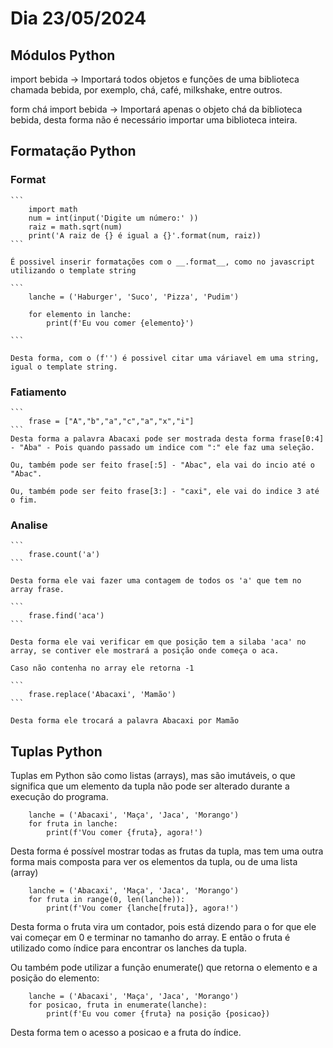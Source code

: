 # Dia 23/05/2024

## Módulos Python

import bebida -> Importará todos objetos e funções de uma biblioteca chamada bebida, por exemplo, chá, café, milkshake, entre outros.

form chá import bebida -> Importará apenas o objeto chá da biblioteca bebida, desta forma não é necessário importar uma biblioteca inteira.

## Formatação Python

### Format

    ```
        import math
        num = int(input('Digite um número:' ))
        raiz = math.sqrt(num)
        print('A raiz de {} é igual a {}'.format(num, raiz))
    ```

    É possivel inserir formatações com o __.format__, como no javascript utilizando o template string

    ```
        lanche = ('Haburger', 'Suco', 'Pizza', 'Pudim')

        for elemento in lanche:
            print(f'Eu vou comer {elemento}')
    
    ```

    Desta forma, com o (f'') é possivel citar uma váriavel em uma string, igual o template string.

### Fatiamento

    ```
        frase = ["A","b","a","c","a","x","i"]
    ```
    Desta forma a palavra Abacaxi pode ser mostrada desta forma frase[0:4] - "Aba" - Pois quando passado um indice com ":" ele faz uma seleção.

    Ou, também pode ser feito frase[:5] - "Abac", ela vai do incio até o "Abac".

    Ou, também pode ser feito frase[3:] - "caxi", ele vai do indice 3 até o fim.

### Analise 

    ```
        frase.count('a')
    ```
    
    Desta forma ele vai fazer uma contagem de todos os 'a' que tem no array frase.

    ```
        frase.find('aca')
    ```

    Desta forma ele vai verificar em que posição tem a silaba 'aca' no array, se contiver ele mostrará a posição onde começa o aca.

    Caso não contenha no array ele retorna -1

    ```
        frase.replace('Abacaxi', 'Mamão')
    ```

    Desta forma ele trocará a palavra Abacaxi por Mamão

## Tuplas Python

Tuplas em Python são como listas (arrays), mas são imutáveis, o que significa que um elemento da tupla não pode ser alterado durante a execução do programa.

```
    lanche = ('Abacaxi', 'Maça', 'Jaca', 'Morango')
    for fruta in lanche:
        print(f'Vou comer {fruta}, agora!')
```

Desta forma é possível mostrar todas as frutas da tupla, mas tem uma outra forma mais composta para ver os elementos da tupla, ou de uma lista (array)

```
    lanche = ('Abacaxi', 'Maça', 'Jaca', 'Morango')
    for fruta in range(0, len(lanche)):
        print(f'Vou comer {lanche[fruta]}, agora!')
```

Desta forma o fruta vira um contador, pois está dizendo para o for que ele vai começar em 0 e terminar no tamanho do array. E então o fruta é utilizado como índice para encontrar os lanches da tupla.

Ou também pode utilizar a função enumerate() que retorna o elemento e a posição do elemento:

```
    lanche = ('Abacaxi', 'Maça', 'Jaca', 'Morango')
    for posicao, fruta in enumerate(lanche):
        print(f'Eu vou comer {fruta} na posição {posicao})
```

Desta forma tem o acesso a posicao e a fruta do índice.

